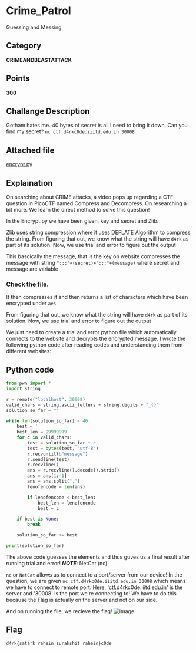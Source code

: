 # Crime_Patrol
Guessing and Messing
## Category
**CRIMEANDBEASTATTACK**
## Points
**300**
## Challange Description
Gotham hates me. 40 bytes of secret is all I need to bring it down. Can you find my secret?
`nc ctf.d4rkc0de.iiitd.edu.in 30008`
## Attached file
[encrypt.py](https://github.com/Sak-drago/Writeup/blob/main/Crypto/encrypt.py)

## Explaination
On searching about CRIME attacks, a video pops up regarding a CTF question in PicoCTF named Compress and Decompress. On researching a bit more. We learn the direct method to solve this question!

In the Encrypt.py we have been given, key and secret and Zlib. 

Zlib uses string compression where it uses DEFLATE Algorithm to compress the string.
From figuring that out, we know what the string will have `d4rk` as part of its solution.
Now, we use trial and error to figure out the output

This bascically the message, that is the key on website compresses the message with string `":::"+(secret)+":::"+(message)` where secret and message are variable
### Check the file.
It then compresses it   and then returns a list of characters which have been encrypted under `aes`.

From figuring that out, we know what the string will have `d4rk` as part of its solution.
Now, we use trial and error to figure out the output

We just need to create a trial and error python file which automatically connects to the website and decrypts the encrypted message.
I wrote the following python code after reading codes and understanding them from different websites:

## Python code
```python
from pwn import *
import string

r = remote("localhost", 30008)
valid_chars = string.ascii_letters + string.digits + "_{}"
solution_so_far = ""

while len(solution_so_far) < 40:
    best = ''
    best_len = 99999999
    for c in valid_chars:
        test = solution_so_far + c
        test = bytes(test, "utf-8")
        r.recvuntil(b"message")
        r.sendline(test)
        r.recvline()
        ans = r.recvline().decode().strip()
        ans = ans[1:-1]
        ans = ans.split(",")
        lenofencode = len(ans)

        if lenofencode < best_len:
            best_len = lenofencode
            best = c

    if best is None:
        break

    solution_so_far += best

print(solution_so_far)
```
The above code guesses the elements and thus guves us a final result after running trial and error!
***NOTE***: NetCat (nc)

`nc` or `NetCat` allows us to connect to a port/server from our device!
In the question, we are given `nc ctf.d4rkc0de.iiitd.edu.in 30008` which means we have to connect to remote port.
Here, 'ctf.d4rkc0de.iiitd.edu.in' is the server and '30008' is the port we're connecting to!
We have to do this because the Flag is actually on the server and not on our side.

And on running the file, we recieve the flag!
![image](https://github.com/Sak-drago/Writeup/assets/116898248/8173b99d-1649-4f95-ac3e-cced03d15892)

## Flag
```d4rk{satark_rahein_surakshit_rahein}c0de```
